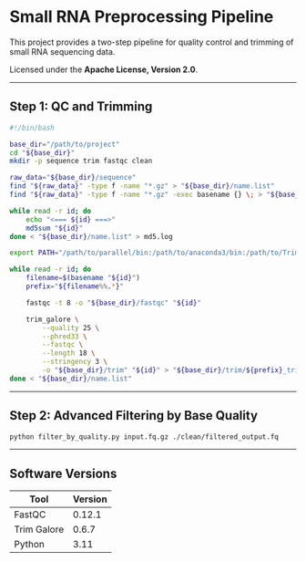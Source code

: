 # Small RNA Preprocessing Pipeline

This project provides a two-step pipeline for quality control and trimming of small RNA sequencing data.

Licensed under the **Apache License, Version 2.0**.

---

## Step 1: QC and Trimming

```bash
#!/bin/bash

base_dir="/path/to/project"
cd "${base_dir}"
mkdir -p sequence trim fastqc clean

raw_data="${base_dir}/sequence"
find "${raw_data}" -type f -name "*.gz" > "${base_dir}/name.list"
find "${raw_data}" -type f -name "*.gz" -exec basename {} \; > "${base_dir}/short_name.list"

while read -r id; do
    echo "<=== ${id} ===>"
    md5sum "${id}"
done < "${base_dir}/name.list" > md5.log

export PATH="/path/to/parallel/bin:/path/to/anaconda3/bin:/path/to/TrimGalore:$PATH"

while read -r id; do
    filename=$(basename "${id}")
    prefix="${filename%%.*}"

    fastqc -t 8 -o "${base_dir}/fastqc" "${id}"

    trim_galore \
        --quality 25 \
        --phred33 \
        --fastqc \
        --length 18 \
        --stringency 3 \
        -o "${base_dir}/trim" "${id}" > "${base_dir}/trim/${prefix}_trim.log" 2>&1
done < "${base_dir}/name.list"
```

---

## Step 2: Advanced Filtering by Base Quality

```bash
python filter_by_quality.py input.fq.gz ./clean/filtered_output.fq
```
---

## Software Versions

| Tool            | Version     |
|-----------------|-------------|
| FastQC          | 0.12.1     |
| Trim Galore     | 0.6.7      |
| Python          | 3.11       |